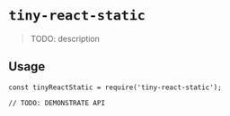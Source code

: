 # `tiny-react-static`

> TODO: description

## Usage

```
const tinyReactStatic = require('tiny-react-static');

// TODO: DEMONSTRATE API
```
